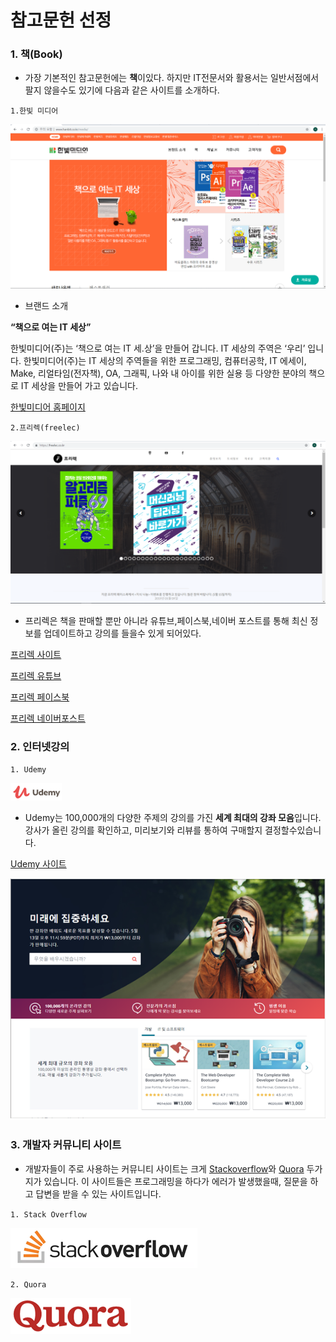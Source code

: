 # 참고문헌 선정

### 1. 책(Book)

* 가장 기본적인 참고문헌에는 **책**이있다. 하지만 IT전문서와 활용서는 일반서점에서 팔지 않을수도 있기에 다음과 같은 사이트를 소개하다.


`1.한빛 미디어`


![hanbitmedia](./image/hanbitmedia.PNG)

* 브랜드 소개

**“책으로 여는 IT 세상”**

한빛미디어(주)는 ‘책으로 여는 IT 세.상’을 만들어 갑니다. IT 세상의 주역은 ‘우리’ 입니다. 한빛미디어(주)는 IT 세상의 주역들을 위한 프로그래밍, 컴퓨터공학, IT 에세이, Make, 리얼타임(전자책), OA, 그래픽, 나와 내 아이를 위한 실용 등 다양한 분야의 책으로 IT 세상을 만들어 가고 있습니다.


[한빛미디어 홈페이지](http://www.hanbit.co.kr/store/books/bestseller_list.html)


`2.프리렉(freelec)`

![freelec](./image/freelec.PNG)

* 프리렉은 책을 판매할 뿐만 아니라 유튜브,페이스북,네이버 포스트를 통해 최신 정보를 업데이트하고 강의를 들을수 있게 되어있다.

[프리렉 사이트](https://freelec.co.kr/)

[프리렉 유튜브](https://www.youtube.com/user/FREELECKOR)

[프리렉 페이스북](https://www.facebook.com/%ED%94%84%EB%A6%AC%EB%A0%89-%EC%B6%9C%ED%8C%90%EC%82%AC-freelec-509640889554399/)

[프리렉 네이버포스트](https://post.naver.com/my.nhn?memberNo=34865381)






### 2. 인터넷강의

`1. Udemy`

[![Udemy_logo](./image/Udemy_logo.png)](https://www.udemy.com/)

* Udemy는 100,000개의 다양한 주제의 강의를 가진 **세계 최대의 강좌 모음**입니다. 강사가 올린 강의를 확인하고, 미리보기와 리뷰를 통하여 구매할지 결정할수있습니다.

[Udemy 사이트](https://www.udemy.com/)


![Udemy_main](./image/Udemy_main.png)

### 3. 개발자 커뮤니티 사이트

* 개발자들이 주로 사용하는 커뮤니티 사이트는 크게 [Stackoverflow](https://stackoverflow.com/)와 [Quora](https://Quora.com/) 두가지가 있습니다. 이 사이트들은 프로그래밍을 하다가 에러가 발생했을때, 질문을 하고 답변을 받을 수 있는 사이트입니다. 

`1. Stack Overflow`

[![Stackoverflow_logo](./image/StackOverflow_logo.png)](https://stackoverflow.com/)

`2. Quora`

[![Quora_logo](./image/Quoro_logo.png)](https://Quora.com/)

